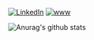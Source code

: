 
[![LinkedIn][linkedin-shield]][linkedin-url]
[![www][www-shield]][www-url]



[1]: https://markpatton.cloud
[linkedin-shield]: https://img.shields.io/badge/in-linkedin-blue
[linkedin-url]: https://www.linkedin.com/in/markpatton03/
[www-shield]: https://img.shields.io/badge/www-markpatton.cloud-lightgrey
[www-url]: https://markpatton.cloud

![Anurag's github stats](https://github-readme-stats.vercel.app/api?username=mark-patton&hide=contribs,prs&count_private=true&theme=algolia&show_icons=true)
